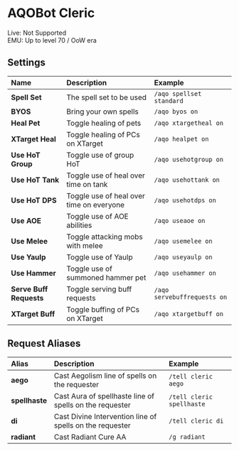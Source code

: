 # AQOBot Cleric

Live: Not Supported  
EMU: Up to level 70 / OoW era

## Settings

| **Name** | **Description** | **Example** |
| :-- | :----- | :--- |
| **Spell Set** | The spell set to be used | `/aqo spellset standard` |
| **BYOS** | Bring your own spells | `/aqo byos on` |
| **Heal Pet** | Toggle healing of pets | `/aqo xtargetheal on` |
| **XTarget Heal** | Toggle healing of PCs on XTarget | `/aqo healpet on` |
| **Use HoT Group** | Toggle use of group HoT | `/aqo usehotgroup on` |
| **Use HoT Tank** | Toggle use of heal over time on tank | `/aqo usehottank on` |
| **Use HoT DPS** | Toggle use of heal over time on everyone | `/aqo usehotdps on` |
| **Use AOE** | Toggle use of AOE abilities | `/aqo useaoe on` |
| **Use Melee** | Toggle attacking mobs with melee | `/aqo usemelee on` |
| **Use Yaulp** | Toggle use of Yaulp | `/aqo useyaulp on` |
| **Use Hammer** | Toggle use of summoned hammer pet | `/aqo usehammer on` |
| **Serve Buff Requests** | Toggle serving buff requests | `/aqo servebuffrequests on` |
| **XTarget Buff** | Toggle buffing of PCs on XTarget | `/aqo xtargetbuff on` |

## Request Aliases

| **Alias** | **Description** | **Example** |
| :-- | :----- | :--- |
| **aego** | Cast Aegolism line of spells on the requester | `/tell cleric aego` |
| **spellhaste** | Cast Aura of spellhaste line of spells on the requester | `/tell cleric spellhaste` |
| **di** | Cast Divine Intervention line of spells on the requester | `/tell cleric di` |
| **radiant** | Cast Radiant Cure AA | `/g radiant ` |